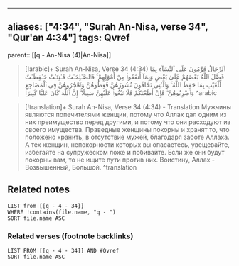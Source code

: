 
---
aliases: ["4:34", "Surah An-Nisa, verse 34", "Qur'an 4:34"]
tags: Qvref
---

parent:: [[q - An-Nisa (4)|An-Nisa]]

> [!arabic]+ Surah An-Nisa, Verse 34 (4:34)
> <span class="quran-arabic">ٱلرِّجَالُ قَوَّٰمُونَ عَلَى ٱلنِّسَآءِ بِمَا فَضَّلَ ٱللَّهُ بَعْضَهُمْ عَلَىٰ بَعْضٍ وَبِمَآ أَنفَقُوا۟ مِنْ أَمْوَٰلِهِمْ ۚ فَٱلصَّـٰلِحَـٰتُ قَـٰنِتَـٰتٌ حَـٰفِظَـٰتٌ لِّلْغَيْبِ بِمَا حَفِظَ ٱللَّهُ ۚ وَٱلَّـٰتِى تَخَافُونَ نُشُوزَهُنَّ فَعِظُوهُنَّ وَٱهْجُرُوهُنَّ فِى ٱلْمَضَاجِعِ وَٱضْرِبُوهُنَّ ۖ فَإِنْ أَطَعْنَكُمْ فَلَا تَبْغُوا۟ عَلَيْهِنَّ سَبِيلًا ۗ إِنَّ ٱللَّهَ كَانَ عَلِيًّا كَبِيرًا</span>
^arabic

> [!translation]+ Surah An-Nisa, Verse 34 (4:34) - Translation
> Мужчины являются попечителями женщин, потому что Аллах дал одним из них преимущество перед другими, и потому что они расходуют из своего имущества. Праведные женщины покорны и хранят то, что положено хранить, в отсутствие мужей, благодаря заботе Аллаха. А тех женщин, непокорности которых вы опасаетесь, увещевайте, избегайте на супружеском ложе и побивайте. Если же они будут покорны вам, то не ищите пути против них. Воистину, Аллах - Возвышенный, Большой.
^translation



## Related notes
```dataview
LIST from [[q - 4 - 34]]
WHERE !contains(file.name, "q - ")
SORT file.name ASC
```

### Related verses (footnote backlinks)
```dataview
LIST FROM [[q - 4 - 34]] AND #Qvref
SORT file.name ASC
```


